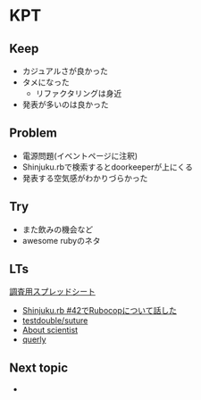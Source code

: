 # KPT

## Keep

- カジュアルさが良かった
- タメになった
  - リファクタリングは身近
- 発表が多いのは良かった

## Problem

- 電源問題(イベントページに注釈)
- Shinjuku.rbで検索するとdoorkeeperが上にくる
- 発表する空気感がわかりづらかった

## Try

- また飲みの機会など
- awesome rubyのネタ

## LTs

[調査用スプレッドシート](https://docs.google.com/spreadsheets/d/1CzP0BukcFNWYcJ5etG6L9VKXVTOm3QnJaWDypopNRqY/edit)

- [Shinjuku.rb #42でRubocopについて話した](https://ota42y.com/blog/2016/10/27/shinjuku-rb-42/)
- [testdouble/suture](http://www.slideshare.net/treby/reading-suture)
- [About scientist](https://gist.github.com/threetreeslight/ccf9e20e24cc3ee0c459b25de74d1688)
- [querly](https://twitter.com/sumyapp/status/791537692278272001)

## Next topic

- 
